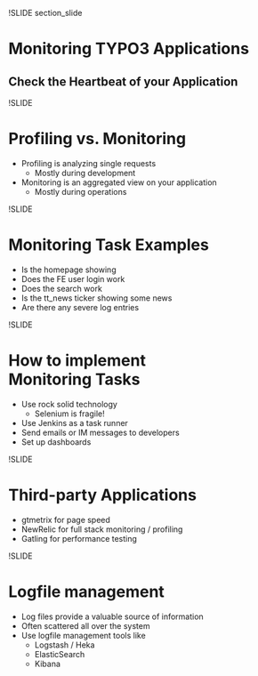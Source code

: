!SLIDE section_slide
# Monitoring TYPO3 Applications
## Check the Heartbeat of your Application

!SLIDE
# Profiling vs. Monitoring
* Profiling is analyzing single requests
  * Mostly during development
* Monitoring is an aggregated view on your application
  * Mostly during operations

!SLIDE
# Monitoring Task Examples
* Is the homepage showing
* Does the FE user login work
* Does the search work
* Is the tt_news ticker showing some news
* Are there any severe log entries

!SLIDE
# How to implement<br> Monitoring Tasks
* Use rock solid technology
  * Selenium is fragile!
* Use Jenkins as a task runner
* Send emails or IM messages to developers
* Set up dashboards

!SLIDE
# Third-party Applications
* gtmetrix for page speed
* NewRelic for full stack monitoring / profiling
* Gatling for performance testing

!SLIDE
# Logfile management
* Log files provide a valuable source of information
* Often scattered all over the system
* Use logfile management tools like
  * Logstash / Heka
  * ElasticSearch
  * Kibana
